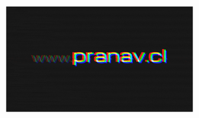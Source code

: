 ![Profile Banner](https://raw.githubusercontent.com/pranavcl/pranavcl/refs/heads/main/banner-compressed.gif)

